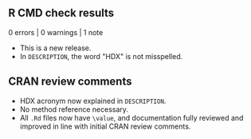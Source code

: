 ## R CMD check results

0 errors | 0 warnings | 1 note

* This is a new release.
* In `DESCRIPTION`, the word "HDX" is not misspelled.

## CRAN review comments

* HDX acronym now explained in `DESCRIPTION`.
* No method reference necessary.
* All `.Rd` files now have `\value`, and documentation fully reviewed and
improved in line with initial CRAN review comments.
